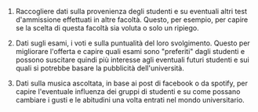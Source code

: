 1. Raccogliere dati sulla provenienza degli studenti e su eventuali altri test d'ammissione effettuati in altre facoltà. Questo, per esempio, per capire se la scelta di questa facoltà sia voluta o solo un ripiego.

2. Dati sugli esami, i voti e sulla puntualità del loro svolgimento. Questo per migliorare l'offerta e capire quali esami sono "preferiti" dagli studenti e possono suscitare quindi più interesse agli eventuali futuri studenti e sui quali si potrebbe basare la pubblicità dell'università.

3. Dati sulla musica ascoltata, in base ai post di facebook o da spotify, per capire l'eventuale influenza dei gruppi di studenti e su come possano cambiare i gusti e le abitudini una volta entrati nel mondo universitario.
